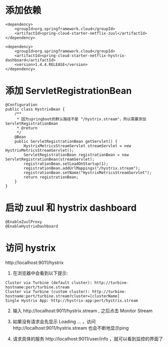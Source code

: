 # 添加依赖
```
<dependency>
	<groupId>org.springframework.cloud</groupId>
	<artifactId>spring-cloud-starter-netflix-zuul</artifactId>
</dependency>

<dependency>
	<groupId>org.springframework.cloud</groupId>
	<artifactId>spring-cloud-starter-netflix-hystrix-dashboard</artifactId>
	<version>1.4.4.RELEASE</version>
</dependency>
```

# 添加 ServletRegistrationBean
```
@Configuration
public class HystrixBean {
    /**
     * 因为springboot的默认路径不是 "/hystrix.stream"，所以需要添加 ServletRegistrationBean
     * @return
     */
    @Bean
    public ServletRegistrationBean getServlet() {
        HystrixMetricsStreamServlet streamServlet = new HystrixMetricsStreamServlet();
        ServletRegistrationBean registrationBean = new ServletRegistrationBean(streamServlet);
        registrationBean.setLoadOnStartup(1);
        registrationBean.addUrlMappings("/hystrix.stream");
        registrationBean.setName("HystrixMetricsStreamServlet");
        return registrationBean;
    }
}
```

# 启动 zuul 和 hystrix dashboard
```
@EnableZuulProxy
@EnableHystrixDashboard
```

# 访问 hystrix

http://localhost:9011/hystrix


1. 在浏览器中会看到以下提示:
```
Cluster via Turbine (default cluster): http://turbine-hostname:port/turbine.stream 
Cluster via Turbine (custom cluster): http://turbine-hostname:port/turbine.stream?cluster=[clusterName]
Single Hystrix App: http://hystrix-app:port/hystrix.stream 
```

2. 输入 http://localhost:9011/hystrix.stream , 之后点击 Monitor Stream

3. 如果没有请求会先显示 Loading ... ，访问 http://localhost:9011/hystrix.stream 也会不断地显示ping

4. 请求具体的服务 http://localhost:9011/user/info ，就可以看到监控的界面了
